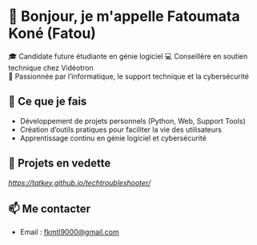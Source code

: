 # 👋 Bonjour, je m'appelle Fatoumata Koné (Fatou)

🎓 Candidate future étudiante en génie logiciel 
💻 Conseillère en soutien technique chez Vidéotron  
🚀 Passionnée par l’informatique, le support technique et la cybersécurité  

## 🌟 Ce que je fais
- Développement de projets personnels (Python, Web, Support Tools)  
- Création d’outils pratiques pour faciliter la vie des utilisateurs  
- Apprentissage continu en génie logiciel et cybersécurité  

## 📌 Projets en vedette
*https://tatkey.github.io/techtroubleshooter/*

## 📫 Me contacter
- Email : fkmtl9000@gmail.com  
